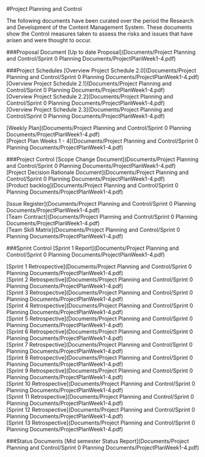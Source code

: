 #Project Planning and Control

The following documents have been curated over the period the Research and
Development of the Content Management System. These documents show the Control
measures taken to assess the risks and issues that have arisen and were thought
to occur.

###Proposal Document
[Up to date Proposal](Documents/Project Planning and Control/Sprint 0 Planning Documents/ProjectPlanWeek1-4.pdf)  



###Project Schedules
[Overview Project Schedule 2.0](Documents/Project Planning and Control/Sprint 0 Planning Documents/ProjectPlanWeek1-4.pdf)  
[Overview Project Schedule 2.1](Documents/Project Planning and Control/Sprint 0 Planning Documents/ProjectPlanWeek1-4.pdf)  
[Overview Project Schedule 2.2](Documents/Project Planning and Control/Sprint 0 Planning Documents/ProjectPlanWeek1-4.pdf)  
[Overview Project Schedule 2.3](Documents/Project Planning and Control/Sprint 0 Planning Documents/ProjectPlanWeek1-4.pdf)  

[Weekly Plan](Documents/Project Planning and Control/Sprint 0 Planning Documents/ProjectPlanWeek1-4.pdf)  
[Project Plan Weeks 1 - 4](Documents/Project Planning and Control/Sprint 0 Planning Documents/ProjectPlanWeek1-4.pdf)  

###Project Control
[Scope Change Document](Documents/Project Planning and Control/Sprint 0 Planning Documents/ProjectPlanWeek1-4.pdf)  
[Project Decision Rationale Document](Documents/Project Planning and Control/Sprint 0 Planning Documents/ProjectPlanWeek1-4.pdf)  
[Product backlog](Documents/Project Planning and Control/Sprint 0 Planning Documents/ProjectPlanWeek1-4.pdf)  

[Issue Register](Documents/Project Planning and Control/Sprint 0 Planning Documents/ProjectPlanWeek1-4.pdf)  
[Team Contract](Documents/Project Planning and Control/Sprint 0 Planning Documents/ProjectPlanWeek1-4.pdf)  
[Team Skill Matrix](Documents/Project Planning and Control/Sprint 0 Planning Documents/ProjectPlanWeek1-4.pdf)  

###Sprint Control
[Sprint 1 Report](Documents/Project Planning and Control/Sprint 0 Planning Documents/ProjectPlanWeek1-4.pdf)  

[Sprint 1 Retrospective](Documents/Project Planning and Control/Sprint 0 Planning Documents/ProjectPlanWeek1-4.pdf)  
[Sprint 2 Retrospective](Documents/Project Planning and Control/Sprint 0 Planning Documents/ProjectPlanWeek1-4.pdf)  
[Sprint 3 Retrospective](Documents/Project Planning and Control/Sprint 0 Planning Documents/ProjectPlanWeek1-4.pdf)  
[Sprint 4 Retrospective](Documents/Project Planning and Control/Sprint 0 Planning Documents/ProjectPlanWeek1-4.pdf)  
[Sprint 5 Retrospective](Documents/Project Planning and Control/Sprint 0 Planning Documents/ProjectPlanWeek1-4.pdf)  
[Sprint 6 Retrospective](Documents/Project Planning and Control/Sprint 0 Planning Documents/ProjectPlanWeek1-4.pdf)  
[Sprint 7 Retrospective](Documents/Project Planning and Control/Sprint 0 Planning Documents/ProjectPlanWeek1-4.pdf)  
[Sprint 8 Retrospective](Documents/Project Planning and Control/Sprint 0 Planning Documents/ProjectPlanWeek1-4.pdf)  
[Sprint 9 Retrospective](Documents/Project Planning and Control/Sprint 0 Planning Documents/ProjectPlanWeek1-4.pdf)  
[Sprint 10 Retrospective](Documents/Project Planning and Control/Sprint 0 Planning Documents/ProjectPlanWeek1-4.pdf)  
[Sprint 11 Retrospective](Documents/Project Planning and Control/Sprint 0 Planning Documents/ProjectPlanWeek1-4.pdf)  
[Sprint 12 Retrospective](Documents/Project Planning and Control/Sprint 0 Planning Documents/ProjectPlanWeek1-4.pdf)  
[Sprint 13 Retrospective](Documents/Project Planning and Control/Sprint 0 Planning Documents/ProjectPlanWeek1-4.pdf)  



###Status Documents
[Mid semester Status Report](Documents/Project Planning and Control/Sprint 0 Planning Documents/ProjectPlanWeek1-4.pdf)  
